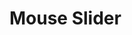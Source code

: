 ﻿<h1>Mouse Slider </h1>

<p align="center"><img src="./src/assets/images/mouseslider.gif" alt="" ></img> </p>
